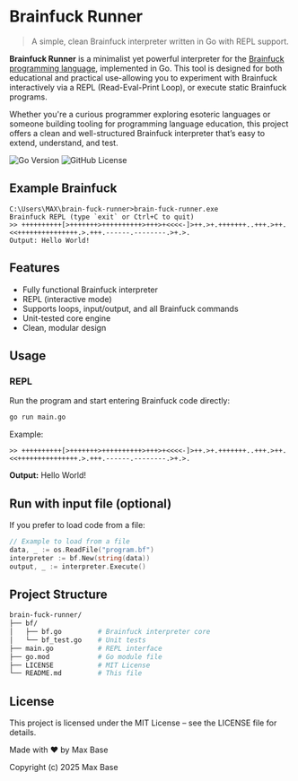 # Brainfuck Runner

> A simple, clean Brainfuck interpreter written in Go with REPL support.

**Brainfuck Runner** is a minimalist yet powerful interpreter for the [Brainfuck programming language](https://en.wikipedia.org/wiki/Brainfuck), implemented in Go. This tool is designed for both educational and practical use-allowing you to experiment with Brainfuck interactively via a REPL (Read-Eval-Print Loop), or execute static Brainfuck programs.

Whether you're a curious programmer exploring esoteric languages or someone building tooling for programming language education, this project offers a clean and well-structured Brainfuck interpreter that’s easy to extend, understand, and test.

![Go Version](https://img.shields.io/badge/Go-1.22.4+-brightgreen)
![GitHub License](https://img.shields.io/github/license/BaseMax/brain-fuck-runner)

## Example Brainfuck

```
C:\Users\MAX\brain-fuck-runner>brain-fuck-runner.exe
Brainfuck REPL (type `exit` or Ctrl+C to quit)
>> ++++++++++[>+++++++>++++++++++>+++>+<<<<-]>++.>+.+++++++..+++.>++.<<+++++++++++++++.>.+++.------.--------.>+.>.
Output: Hello World!
```

## Features

- Fully functional Brainfuck interpreter
- REPL (interactive mode)
- Supports loops, input/output, and all Brainfuck commands
- Unit-tested core engine
- Clean, modular design

## Usage

### REPL

Run the program and start entering Brainfuck code directly:

```bash
go run main.go
```

Example:

```brainfuck
>> ++++++++++[>+++++++>++++++++++>+++>+<<<<-]>++.>+.+++++++..+++.>++.<<+++++++++++++++.>.+++.------.--------.>+.>.
```

**Output:** Hello World!

## Run with input file (optional)

If you prefer to load code from a file:

```go
// Example to load from a file
data, _ := os.ReadFile("program.bf")
interpreter := bf.New(string(data))
output, _ := interpreter.Execute()
```

## Project Structure

```bash
brain-fuck-runner/
├── bf/
│   ├── bf.go         # Brainfuck interpreter core
│   └── bf_test.go    # Unit tests
├── main.go           # REPL interface
├── go.mod            # Go module file
├── LICENSE           # MIT License
└── README.md         # This file
```

## License

This project is licensed under the MIT License – see the LICENSE file for details.

Made with ❤️ by Max Base

Copyright (c) 2025 Max Base

